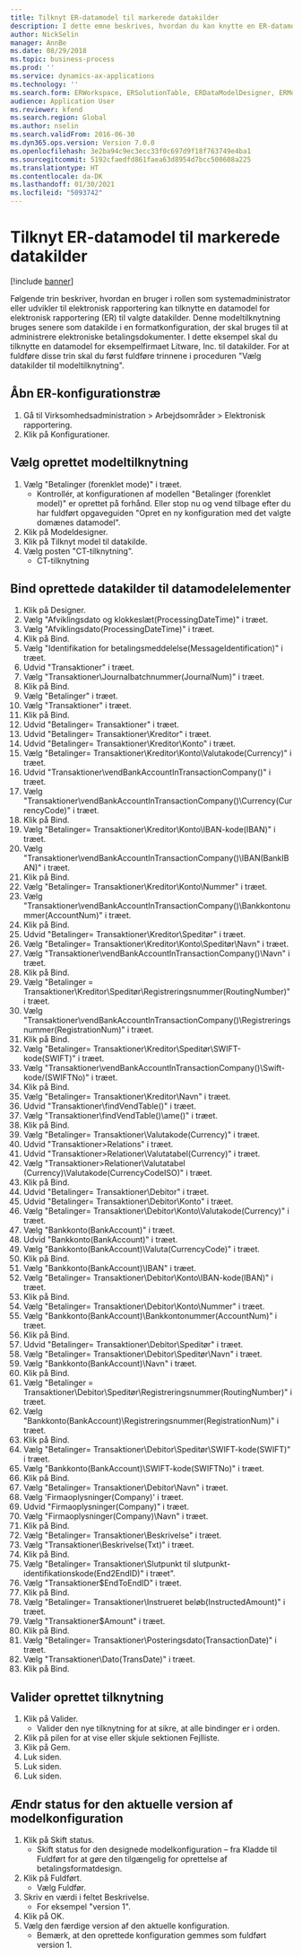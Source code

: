 ```yaml
---
title: Tilknyt ER-datamodel til markerede datakilder
description: I dette emne beskrives, hvordan du kan knytte en ER-datamodel (elektronisk rapportering) til udvalgte Microsoft Dynamics 365 Finance-datakilder.
author: NickSelin
manager: AnnBe
ms.date: 08/29/2018
ms.topic: business-process
ms.prod: ''
ms.service: dynamics-ax-applications
ms.technology: ''
ms.search.form: ERWorkspace, ERSolutionTable, ERDataModelDesigner, ERModelMappingTable, ERModelMappingDesigner
audience: Application User
ms.reviewer: kfend
ms.search.region: Global
ms.author: nselin
ms.search.validFrom: 2016-06-30
ms.dyn365.ops.version: Version 7.0.0
ms.openlocfilehash: 3e2ba94c9ec3ecc33f0c697d9f18f763749e4ba1
ms.sourcegitcommit: 5192cfaedfd861faea63d8954d7bcc500608a225
ms.translationtype: HT
ms.contentlocale: da-DK
ms.lasthandoff: 01/30/2021
ms.locfileid: "5093742"
---
```

# <a name="er-map-data-model-to-selected-data-sources"></a>Tilknyt ER-datamodel til markerede datakilder

[!include [banner](../../includes/banner.md)]

Følgende trin beskriver, hvordan en bruger i rollen som systemadministrator eller udvikler til elektronisk rapportering kan tilknytte en datamodel for elektronisk rapportering (ER) til valgte datakilder. Denne modeltilknytning bruges senere som datakilde i en formatkonfiguration, der skal bruges til at administrere elektroniske betalingsdokumenter. I dette eksempel skal du tilknytte en datamodel for eksempelfirmaet Litware, Inc. til datakilder. For at fuldføre disse trin skal du først fuldføre trinnene i proceduren "Vælg datakilder til modeltilknytning".


## <a name="open-er-configurations-tree"></a>Åbn ER-konfigurationstræ
1. Gå til Virksomhedsadministration > Arbejdsområder > Elektronisk rapportering.
2. Klik på Konfigurationer.

## <a name="select-created-model-mapping"></a>Vælg oprettet modeltilknytning
1. Vælg "Betalinger (forenklet mode)" i træet.
    * Kontrollér, at konfigurationen af modellen "Betalinger (forenklet model)" er oprettet på forhånd. Eller stop nu og vend tilbage efter du har fuldført opgaveguiden "Opret en ny konfiguration med det valgte domænes datamodel".  
2. Klik på Modeldesigner.
3. Klik på Tilknyt model til datakilde.
4. Vælg posten "CT-tilknytning".
    * CT-tilknytning  

## <a name="bind-created-data-sources-to-data-model-elements"></a>Bind oprettede datakilder til datamodelelementer
1. Klik på Designer.
2. Vælg "Afviklingsdato og klokkeslæt(ProcessingDateTime)" i træet.
3. Vælg "Afviklingsdato(ProcessingDateTime)" i træet.
4. Klik på Bind.
5. Vælg "Identifikation for betalingsmeddelelse(MessageIdentification)" i træet.
6. Udvid "Transaktioner" i træet.
7. Vælg "Transaktioner\Journalbatchnummer(JournalNum)" i træet.
8. Klik på Bind.
9. Vælg "Betalinger" i træet.
10. Vælg "Transaktioner" i træet.
11. Klik på Bind.
12. Udvid "Betalinger= Transaktioner" i træet.
13. Udvid "Betalinger= Transaktioner\Kreditor" i træet.
14. Udvid "Betalinger= Transaktioner\Kreditor\Konto" i træet.
15. Vælg "Betalinger= Transaktioner\Kreditor\Konto\Valutakode(Currency)" i træet.
16. Udvid "Transaktioner\vendBankAccountInTransactionCompany()" i træet.
17. Vælg "Transaktioner\vendBankAccountInTransactionCompany()\Currency(CurrencyCode)" i træet.
18. Klik på Bind.
19. Vælg "Betalinger= Transaktioner\Kreditor\Konto\IBAN-kode(IBAN)" i træet.
20. Vælg "Transaktioner\vendBankAccountInTransactionCompany()\IBAN(BankIBAN)" i træet.
21. Klik på Bind.
22. Vælg "Betalinger= Transaktioner\Kreditor\Konto\Nummer" i træet.
23. Vælg "Transaktioner\vendBankAccountInTransactionCompany()\Bankkontonummer(AccountNum)" i træet.
24. Klik på Bind.
25. Udvid "Betalinger= Transaktioner\Kreditor\Speditør" i træet.
26. Vælg "Betalinger= Transaktioner\Kreditor\Konto\Speditør\Navn" i træet.
27. Vælg "Transaktioner\vendBankAccountInTransactionCompany()\Navn" i træet.
28. Klik på Bind.
29. Vælg "Betalinger = Transaktioner\Kreditor\Speditør\Registreringsnummer(RoutingNumber)" i træet.
30. Vælg "Transaktioner\vendBankAccountInTransactionCompany()\Registreringsnummer(RegistrationNum)" i træet.
31. Klik på Bind.
32. Vælg "Betalinger= Transaktioner\Kreditor\Speditør\SWIFT-kode(SWIFT)" i træet.
33. Vælg "Transaktioner\vendBankAccountInTransactionCompany()\Swift-kode/(SWIFTNo)" i træet.
34. Klik på Bind.
35. Vælg "Betalinger= Transaktioner\Kreditor\Navn" i træet.
36. Udvid "Transaktioner\findVendTable()" i træet.
37. Vælg "Transaktioner\findVendTable()\ame()" i træet.
38. Klik på Bind.
39. Vælg "Betalinger= Transaktioner\Valutakode(Currency)" i træet.
40. Udvid "Transaktioner\>Relations" i træet.
41. Udvid "Transaktioner\>Relationer\Valutatabel(Currency)" i træet.
42. Vælg "Transaktioner\>Relationer\Valutatabel (Currency)\Valutakode(CurrencyCodeISO)" i træet.
43. Klik på Bind.
44. Udvid "Betalinger= Transaktioner\Debitor" i træet.
45. Udvid "Betalinger= Transaktioner\Debitor\Konto" i træet.
46. Vælg "Betalinger= Transaktioner\Debitor\Konto\Valutakode(Currency)" i træet.
47. Vælg "Bankkonto(BankAccount)" i træet.
48. Udvid "Bankkonto(BankAccount)" i træet.
49. Vælg "Bankkonto(BankAccount)\Valuta(CurrencyCode)" i træet.
50. Klik på Bind.
51. Vælg "Bankkonto(BankAccount)\IBAN" i træet.
52. Vælg "Betalinger= Transaktioner\Debitor\Konto\IBAN-kode(IBAN)" i træet.
53. Klik på Bind.
54. Vælg "Betalinger= Transaktioner\Debitor\Konto\Nummer" i træet.
55. Vælg "Bankkonto(BankAccount)\Bankkontonummer(AccountNum)" i træet.
56. Klik på Bind.
57. Udvid "Betalinger= Transaktioner\Debitor\Speditør" i træet.
58. Vælg "Betalinger= Transaktioner\Debitor\Speditør\Navn" i træet.
59. Vælg "Bankkonto(BankAccount)\Navn" i træet.
60. Klik på Bind.
61. Vælg "Betalinger = Transaktioner\Debitor\Speditør\Registreringsnummer(RoutingNumber)" i træet.
62. Vælg "Bankkonto(BankAccount)\Registreringsnummer(RegistrationNum)" i træet.
63. Klik på Bind.
64. Vælg "Betalinger= Transaktioner\Debitor\Speditør\SWIFT-kode(SWIFT)" i træet.
65. Vælg "Bankkonto(BankAccount)\SWIFT-kode(SWIFTNo)" i træet.
66. Klik på Bind.
67. Vælg "Betalinger= Transaktioner\Debitor\Navn" i træet.
68. Vælg 'Firmaoplysninger(Company)' i træet.
69. Udvid "Firmaoplysninger(Company)" i træet.
70. Vælg "Firmaoplysninger(Company)\Navn" i træet.
71. Klik på Bind.
72. Vælg "Betalinger= Transaktioner\Beskrivelse" i træet.
73. Vælg "Transaktioner\Beskrivelse(Txt)" i træet.
74. Klik på Bind.
75. Vælg "Betalinger= Transaktioner\Slutpunkt til slutpunkt-identifikationskode(End2EndID)" i træet".
76. Vælg "Transaktioner\$EndToEndID" i træet.
77. Klik på Bind.
78. Vælg "Betalinger= Transaktioner\Instrueret beløb(InstructedAmount)" i træet.
79. Vælg "Transaktioner\$Amount" i træet.
80. Klik på Bind.
81. Vælg "Betalinger= Transaktioner\Posteringsdato(TransactionDate)" i træet.
82. Vælg "Transaktioner\Dato(TransDate)" i træet.
83. Klik på Bind.

## <a name="validate-created-mapping"></a>Valider oprettet tilknytning
1. Klik på Valider.
    * Valider den nye tilknytning for at sikre, at alle bindinger er i orden.  
2. Klik på pilen for at vise eller skjule sektionen Fejlliste.
3. Klik på Gem.
4. Luk siden.
5. Luk siden.
6. Luk siden.

## <a name="change-the-status-of-the-current-version-of-model-configuration"></a>Ændr status for den aktuelle version af modelkonfiguration
1. Klik på Skift status.
    * Skift status for den designede modelkonfiguration – fra Kladde til Fuldført for at gøre den tilgængelig for oprettelse af betalingsformatdesign.  
2. Klik på Fuldført.
    * Vælg Fuldfør.  
3. Skriv en værdi i feltet Beskrivelse.
    * For eksempel "version 1".  
4. Klik på OK.
5. Vælg den færdige version af den aktuelle konfiguration.
    * Bemærk, at den oprettede konfiguration gemmes som fuldført version 1.  

